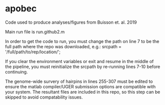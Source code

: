 # apobec
Code used to produce analyses/figures from Buisson et. al. 2019

Main run file is run.github2.m

In order to get the code to run, you must change the path on line 7 to be the full path where the repo was downloaded, e.g.:
srcpath = '/full/path/to/rep/location/';

If you clear the environment variables or exit and resume in the middle of the pipeline, you must reinitialize the srcpath by re-running
lines 7-10 before continuing.

The genome-wide survery of hairpins in lines 255-307 must be edited to ensure the matlab compiler/UGER submission options are compatible
with your system. The resultant files are included in this repo, so this step can be skipped to avoid compatability issues.

